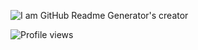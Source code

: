 <!-- Banner -->
![I am GitHub Readme Generator's creator](https://media.licdn.com/dms/image/D5616AQGKgNb_Z4BOog/profile-displaybackgroundimage-shrink_350_1400/0/1673891046817?e=1679529600&v=beta&t=-nqqfG7uQIcXrVgUD36QN3pqhB4T_EoQUK2iGk1oRJk)

<!-- Profile Views -->
<!-- ![Profile views](https://gpvc.arturio.dev/fd)   -->

<!-- ### Hi there 👋 -->



<!-- Skills: MONGODB/ EXPRESS/ REACT/ Node/ JavaScript /BOOTSTRAP/ HTML / CSS


[<img src='https://cdn.jsdelivr.net/npm/simple-icons@3.0.1/icons/github.svg' alt='github' height='40'>](https://github.com/amirhamja4bd)  [<img src='https://cdn.jsdelivr.net/npm/simple-icons@3.0.1/icons/linkedin.svg' alt='linkedin' height='40'>](https://www.linkedin.com/in/https://www.linkedin.com/in/amirhamja656//)  [<img src='https://cdn.jsdelivr.net/npm/simple-icons@3.0.1/icons/facebook.svg' alt='facebook' height='40'>](https://www.facebook.com/https://www.facebook.com/amirhamja360/)  [<img src='https://cdn.jsdelivr.net/npm/simple-icons@3.0.1/icons/instagram.svg' alt='instagram' height='40'>](https://www.instagram.com/https://www.instagram.com/amirhamja360//)  [<img src='https://cdn.jsdelivr.net/npm/simple-icons@3.0.1/icons/twitter.svg' alt='twitter' height='40'>](https://twitter.com/https://twitter.com/amirhamja360)  

[![Top Langs](https://github-readme-stats.vercel.app/api/top-langs/?username=amirhamja4bd)](https://github.com/anuraghazra/github-readme-stats)

![GitHub stats](https://github-readme-stats.vercel.app/api?username=amirhamja4bd&show_icons=true)  

![GitHub Activity Graph](https://activity-graph.herokuapp.com/graph?username=amirhamja4bd)  

![Profile views](https://gpvc.arturio.dev/amirhamja4bd)   -->

![Profile views](https://gpvc.arturio.dev/amirhamja4bd)




<!--
**amirhamja4bd/amirhamja4bd** is a ✨ _special_ ✨ repository because its `README.md` (this file) appears on your GitHub profile.

Here are some ideas to get you started:

- 🔭 I’m currently working on ...
- 🌱 I’m currently learning ...
- 👯 I’m looking to collaborate on ...
- 🤔 I’m looking for help with ...
- 💬 Ask me about ...
- 📫 How to reach me: ...
- 😄 Pronouns: ...
- ⚡ Fun fact: ...
-->
